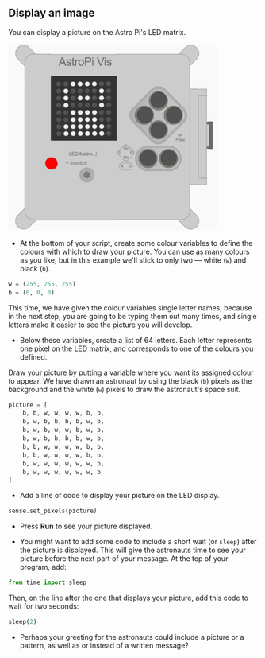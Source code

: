 ## Display an image

You can display a picture on the Astro Pi's LED matrix.

![Astronaut](images/astronaut-pic.png)

+ At the bottom of your script, create some colour variables to define the colours with which to draw your picture. You can use as many colours as you like, but in this example we'll stick to only two — white (`w`) and black (`b`).

```python
w = (255, 255, 255)
b = (0, 0, 0)
```

This time, we have given the colour variables single letter names, because in the next step, you are going to be typing them out many times, and single letters make it easier to see the picture you will develop.

+ Below these variables, create a list of 64 letters. Each letter represents one pixel on the LED matrix, and corresponds to one of the colours you defined.

Draw your picture by putting a variable where you want its assigned colour to appear. We have drawn an astronaut by using the black (`b`) pixels as the background and the white (`w`) pixels to draw the astronaut's space suit.

```python
picture = [
    b, b, w, w, w, w, b, b,
    b, w, b, b, b, b, w, b,
    b, w, b, w, w, b, w, b,
    b, w, b, b, b, b, w, b,
    b, b, w, w, w, w, b, b,
    b, b, w, w, w, w, b, b,
    b, w, w, w, w, w, w, b,
    b, w, w, w, w, w, w, b
]
```

+ Add a line of code to display your picture on the LED display.

```python
sense.set_pixels(picture)
```

+ Press **Run** to see your picture displayed.

+ You might want to add some code to include a short wait (or `sleep`) after the picture is displayed. This will give the astronauts time to see your picture before the next part of your message. At the top of your program, add:

```python
from time import sleep
```

Then, on the line after the one that displays your picture, add this code to wait for two seconds:

```python
sleep(2)
```

+ Perhaps your greeting for the astronauts could include a picture or a pattern, as well as or instead of a written message?
